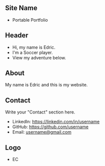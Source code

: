## Site Name
- Portable Portfolio

## Header
- Hi, my name is Edric.
- I'm a Soccer player.
- View my adventure below.

## About
My name is Edric and this is my website.

## Contact
Write your "Contact" section here.
- LinkedIn: https://linkedin.com/in/username
- GitHub: https://github.com/username
- Email: username@gmail.com

## Logo
- EC